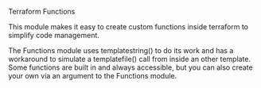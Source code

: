 Terraform Functions

This module makes it easy to create custom functions inside terraform to simplify code management.

The Functions module uses templatestring() to do its work and has a workaround to simulate a templatefile() call from inside an other template.
Some functions are built in and always accessible, but you can also create your own via an argument to the Functions module.